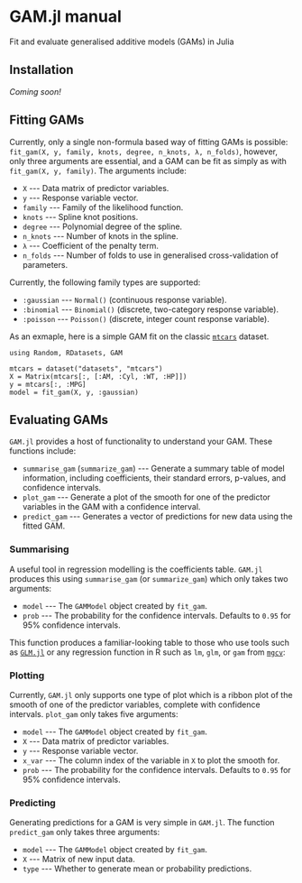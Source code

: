 # GAM.jl manual

Fit and evaluate generalised additive models (GAMs) in Julia

## Installation

*Coming soon!*

## Fitting GAMs

Currently, only a single non-formula based way of fitting GAMs is possible: `fit_gam(X, y, family, knots, degree, n_knots, λ, n_folds)`, however, only three arguments are essential, and a GAM can be fit as simply as with `fit_gam(X, y, family)`. The arguments include:

* `X` --- Data matrix of predictor variables.
* `y` --- Response variable vector.
* `family` --- Family of the likelihood function.
* `knots` --- Spline knot positions.
* `degree` --- Polynomial degree of the spline.
* `n_knots` --- Number of knots in the spline.
* `λ` --- Coefficient of the penalty term.
* `n_folds` --- Number of folds to use in generalised cross-validation of parameters.

Currently, the following family types are supported:

* `:gaussian` --- `Normal()` (continuous response variable).
* `:binomial` --- `Binomial()` (discrete, two-category response variable).
* `:poisson` --- `Poisson()` (discrete, integer count response variable).

As an exmaple, here is a simple GAM fit on the classic [`mtcars`](https://www.rdocumentation.org/packages/datasets/versions/3.6.2/topics/mtcars) dataset.

```jldoctest
using Random, RDatasets, GAM

mtcars = dataset("datasets", "mtcars")
X = Matrix(mtcars[:, [:AM, :Cyl, :WT, :HP]])
y = mtcars[:, :MPG]
model = fit_gam(X, y, :gaussian)
```

## Evaluating GAMs

`GAM.jl` provides a host of functionality to understand your GAM. These functions include:

* `summarise_gam` (`summarize_gam`) --- Generate a summary table of model information, including coefficients, their standard errors, p-values, and confidence intervals.
* `plot_gam` --- Generate a plot of the smooth for one of the predictor variables in the GAM with a confidence interval.
* `predict_gam` --- Generates a vector of predictions for new data using the fitted GAM.

### Summarising

A useful tool in regression modelling is the coefficients table. `GAM.jl` produces this using `summarise_gam` (or `summarize_gam`) which only takes two arguments:

* `model` --- The `GAMModel` object created by `fit_gam`.
* `prob` --- The probability for the confidence intervals. Defaults to `0.95` for 95% confidence intervals.

This function produces a familiar-looking table to those who use tools such as [`GLM.jl`](https://github.com/JuliaStats/GLM.jl) or any regression function in R such as `lm`, `glm`, or `gam` from [`mgcv`](https://cran.r-project.org/web/packages/mgcv/mgcv.pdf):



### Plotting

Currently, `GAM.jl` only supports one type of plot which is a ribbon plot of the smooth of one of the predictor variables, complete with confidence intervals. `plot_gam` only takes five arguments:

* `model` --- The `GAMModel` object created by `fit_gam`.
* `X` --- Data matrix of predictor variables.
* `y` --- Response variable vector.
* `x_var` --- The column index of the variable in `X` to plot the smooth for.
* `prob` --- The probability for the confidence intervals. Defaults to `0.95` for 95% confidence intervals.

### Predicting

Generating predictions for a GAM is very simple in `GAM.jl`. The function `predict_gam` only takes three arguments:

* `model` --- The `GAMModel` object created by `fit_gam`.
* `X` --- Matrix of new input data.
* `type` --- Whether to generate mean or probability predictions.